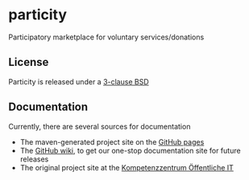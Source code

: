 # particity
Participatory marketplace for voluntary services/donations

## License
Particity is released under a [3-clause BSD](http://opensource.org/licenses/BSD-3-Clause)

## Documentation
Currently, there are several sources for documentation
 - The maven-generated project site on the [GitHub pages](https://fraunhoferfokus.github.io/particity/index.html)
 - The [GitHub wiki](https://github.com/fraunhoferfokus/particity/wiki), to get our one-stop documentation site for future releases   
 - The original project site at the [Kompetenzzentrum Öffentliche IT](https://www.oeffentliche-it.de/mitmachboerse)
 